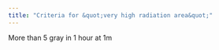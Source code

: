 ```yaml
---
title: "Criteria for &quot;very high radiation area&quot;"
---
```

More than 5 gray in 1 hour at 1m

